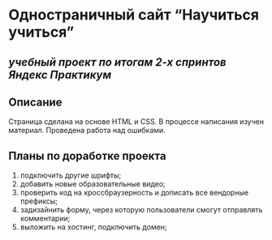 # Одностраничный сайт “Научиться учиться” #
*учебный проект по итогам 2-х спринтов Яндекс Практикум*
------

## Описание ##

Страница сделана на основе HTML и CSS.
В процессе написания изучен материал. Проведена работа над ошибками.

## Планы по доработке проекта ##

1. подключить другие шрифты;
2. добавить новые образовательные видео;
3. проверить код на кроссбраузерность и дописать все вендорные префиксы;
4. задизайнить форму, через которую пользователи смогут  отправлять комментарии;
5. выложить на хостинг, подключить домен;